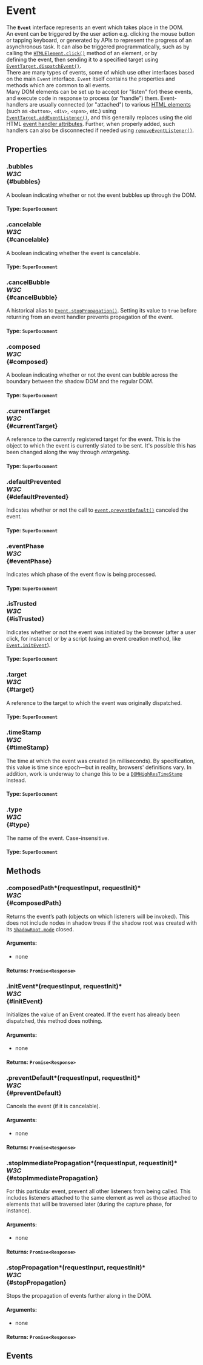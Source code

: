 # Event

<div class='overview'><span class="seoSummary">The <code><strong>Event</strong></code> interface represents an event which takes place in the DOM.</span></div>

<div class='overview'>An event can be triggered by the user action e.g. clicking the mouse button or tapping keyboard, or generated by APIs to represent the progress of an asynchronous task. It can also be triggered programmatically, such as by calling the <a href="https://developer.mozilla.org/en-US/docs/Web/API/HTMLElement/click" title="The HTMLElement.click() method simulates a mouse click&nbsp;on an element."><code>HTMLElement.click()</code></a>&nbsp;method of an&nbsp;element, or by defining&nbsp;the&nbsp;event, then sending&nbsp;it to a specified target&nbsp;using <a href="https://developer.mozilla.org/en-US/docs/Web/API/EventTarget/dispatchEvent" title="Dispatches an Event at the specified EventTarget, (synchronously) invoking the affected EventListeners in the appropriate order. The normal event processing rules (including the capturing and optional bubbling phase) also apply to events dispatched manually with dispatchEvent()."><code>EventTarget.dispatchEvent()</code></a>.</div>

<div class='overview'>There are many types of events, some of which use other interfaces based on the main <code>Event</code> interface. <code>Event</code> itself contains the properties and methods which are common to all events.</div>

<div class='overview'>Many DOM elements can be set up to accept (or "listen" for) these events, and execute code in response to process (or "handle") them. Event-handlers are usually connected (or "attached") to various <a href="https://developer.mozilla.org/en-US/docs/Web/HTML/Element">HTML elements</a> (such as <code>&lt;button&gt;</code>, <code>&lt;div&gt;</code>, <code>&lt;span&gt;</code>, etc.) using <a href="https://developer.mozilla.org/en-US/docs/Web/API/EventTarget/addEventListener" title="The EventTarget method addEventListener() sets up a function that will be&nbsp;called whenever the specified event is delivered to the target."><code>EventTarget.addEventListener()</code></a>, and this generally replaces using the old HTML <a href="https://developer.mozilla.org/en-US/docs/HTML/Global_attributes">event handler attributes</a>. Further, when properly added, such handlers can also be disconnected if needed using <a href="https://developer.mozilla.org/en-US/docs/Web/API/EventTarget/removeEventListener" title="The EventTarget.removeEventListener() method removes from the&nbsp;EventTarget an event listener previously registered with EventTarget.addEventListener(). The event listener to be removed is identified using a combination of the event type, the event listener function itself, and various optional options that may affect the matching process; see Matching event listeners for removal"><code>removeEventListener()</code></a>.</div>

## Properties

### .bubbles <div class="specs"><i>W3C</i></div> {#bubbles}

A boolean indicating whether or not the event bubbles up through the DOM.

#### **Type**: `SuperDocument`

### .cancelable <div class="specs"><i>W3C</i></div> {#cancelable}

A boolean indicating whether the event is cancelable.

#### **Type**: `SuperDocument`

### .cancelBubble <div class="specs"><i>W3C</i></div> {#cancelBubble}

A historical alias to <a href="/en-US/docs/Web/API/Event/stopPropagation" title="The stopPropagation() method of the Event interface prevents further propagation of the current event in the capturing and bubbling phases."><code>Event.stopPropagation()</code></a>. Setting its value to <code>true</code> before returning from an event handler prevents propagation of the event.

#### **Type**: `SuperDocument`

### .composed <div class="specs"><i>W3C</i></div> {#composed}

A boolean indicating whether or not the event can bubble across the boundary between the shadow DOM and the regular DOM.

#### **Type**: `SuperDocument`

### .currentTarget <div class="specs"><i>W3C</i></div> {#currentTarget}

A reference to the currently registered target for the event. This is the object to which the event is currently slated to be sent. It's possible this has been changed along the way through <em>retargeting</em>.

#### **Type**: `SuperDocument`

### .defaultPrevented <div class="specs"><i>W3C</i></div> {#defaultPrevented}

Indicates whether or not the call to <a href="/en-US/docs/Web/API/Event/preventDefault" title="The Event interface's preventDefault() method tells the user agent that if the event does not get explicitly handled, its default action should not be taken as it normally would be."><code>event.preventDefault()</code></a> canceled the event.

#### **Type**: `SuperDocument`

### .eventPhase <div class="specs"><i>W3C</i></div> {#eventPhase}

Indicates which phase of the event flow is being processed.

#### **Type**: `SuperDocument`

### .isTrusted <div class="specs"><i>W3C</i></div> {#isTrusted}

Indicates whether or not the event was initiated by the browser (after a user click, for instance) or by a script (using an event creation method, like <a href="/en-US/docs/Web/API/Event/initEvent" title="The Event.initEvent() method is used to initialize the value of an event created using Document.createEvent()."><code>Event.initEvent</code></a>).

#### **Type**: `SuperDocument`

### .target <div class="specs"><i>W3C</i></div> {#target}

A reference to the target to which the event was originally dispatched.

#### **Type**: `SuperDocument`

### .timeStamp <div class="specs"><i>W3C</i></div> {#timeStamp}

The time at which the event was created&nbsp;(in milliseconds). By specification, this value is time since epoch—but in reality, browsers' definitions vary. In addition, work is underway to change this to be a <a href="/en-US/docs/Web/API/DOMHighResTimeStamp" title="The DOMHighResTimeStamp type is a double and is used to store a time value in milliseconds."><code>DOMHighResTimeStamp</code></a> instead.

#### **Type**: `SuperDocument`

### .type <div class="specs"><i>W3C</i></div> {#type}

The name of the event. Case-insensitive.

#### **Type**: `SuperDocument`

## Methods

### .composedPath*(requestInput, requestInit)* <div class="specs"><i>W3C</i></div> {#composedPath}

Returns the event’s path (objects on which listeners will be invoked). This does not include nodes in shadow trees if the shadow root was created with its <a href="/en-US/docs/Web/API/ShadowRoot/mode" title="The mode property of the ShadowRoot specifies its mode — either open or closed. This defines whether or not the shadow root's internal features are accessible from JavaScript."><code>ShadowRoot.mode</code></a> closed.

#### **Arguments**:


 - none

#### **Returns**: `Promise<Response>`

### .initEvent*(requestInput, requestInit)* <div class="specs"><i>W3C</i></div> {#initEvent}

Initializes the value of an Event created. If the event has already been dispatched, this method does nothing.

#### **Arguments**:


 - none

#### **Returns**: `Promise<Response>`

### .preventDefault*(requestInput, requestInit)* <div class="specs"><i>W3C</i></div> {#preventDefault}

Cancels the event (if it is cancelable).

#### **Arguments**:


 - none

#### **Returns**: `Promise<Response>`

### .stopImmediatePropagation*(requestInput, requestInit)* <div class="specs"><i>W3C</i></div> {#stopImmediatePropagation}

For this particular event, prevent all other listeners from being called. This includes listeners attached to the same element as well as those attached to elements that will be traversed later (during the capture phase, for instance).

#### **Arguments**:


 - none

#### **Returns**: `Promise<Response>`

### .stopPropagation*(requestInput, requestInit)* <div class="specs"><i>W3C</i></div> {#stopPropagation}

Stops the propagation of events further along in the DOM.

#### **Arguments**:


 - none

#### **Returns**: `Promise<Response>`

## Events
